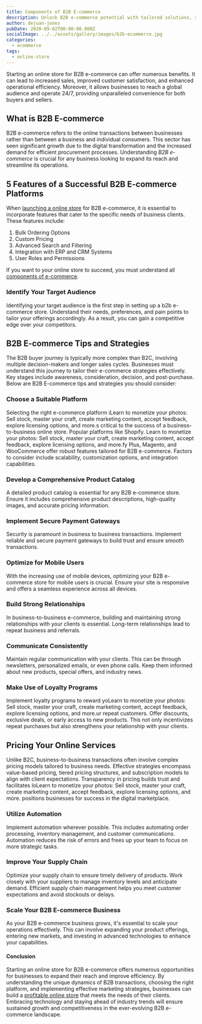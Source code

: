 ```yaml
---
title: Components of B2B E-commerce
description: Unlock B2B e-commerce potential with tailored solutions, streamlining transactions and fostering collaboration, ensuring seamless operations and data security.
author: dejuan-jones
pubDate: 2020-09-02T00:00:00.000Z
socialImage: ../../assets/gallery/images/b2b-ecommerce.jpg
categories:
  - ecommerce
tags:
  - online-store
---
```


Starting an online store for B2B e-commerce can offer numerous benefits. It can lead to increased sales, improved customer satisfaction, and enhanced operational efficiency. Moreover, it allows businesses to reach a global audience and operate 24/7, providing unparalleled convenience for both buyers and sellers.

## What is B2B E-commerce

B2B e-commerce refers to the online transactions between businesses rather than between a business and individual consumers. This sector has seen significant growth due to the digital transformation and the increased demand for efficient procurement processes. Understanding *B2B e-commerce* is crucial for any business looking to expand its reach and streamline its operations.

## 5 Features of a Successful B2B E-commerce Platforms

When [launching a online store](/blog/launch-an-ecommerce-store) for B2B e-commerce, it is essential to incorporate features that cater to the specific needs of business clients. These features include:

1. Bulk Ordering Options
2. Custom Pricing
3. Advanced Search and Filtering
4. Integration with ERP and CRM Systems
5. User Roles and Permissions

If you want to your online store to succeed, you must understand all [components of e-commerce](/blog/what-is-ecommerce).

### Identify Your Target Audience

Identifying your target audience is the first step in setting up a b2b e-commerce store. Understand their needs, preferences, and pain points to tailor your offerings accordingly. As a result, you can gain a competitive edge over your competitors.

## B2B E-commerce Tips and Strategies

The B2B buyer journey is typically more complex than B2C, involving multiple decision-makers and longer sales cycles. Businesses must understand this journey to tailor their e-commerce strategies effectively. Key stages include awareness, consideration, decision, and post-purchase. Below are B2B E-commerce tips and strategies you should consider:

### Choose a Suitable Platform

Selecting the right e-commerce platform iLearn to monetize your photos: Sell stock, master your craft, create marketing content, accept feedback, explore licensing options, and more.s critical to the success of a business-to-business online store. Popular platforms like Shopify. Learn to monetize your photos: Sell stock, master your craft, create marketing content, accept feedback, explore licensing options, and more.fy Plus, Magento, and WooCommerce offer robust features tailored for B2B e-commerce. Factors to consider include scalability, customization options, and integration capabilities.

### Develop a Comprehensive Product Catalog

A detailed product catalog is essential for any B2B e-commerce store. Ensure it includes comprehensive product descriptions, high-quality images, and accurate pricing information.

### Implement Secure Payment Gateways

Security is paramount in business to business transactions. Implement reliable and secure payment gateways to build trust and ensure smooth transactions.

### Optimize for Mobile Users

With the increasing use of mobile devices, optimizing your B2B e-commerce store for mobile users is crucial. Ensure your site is responsive and offers a seamless experience across all devices.

### Build Strong Relationships

In business-to-business e-commerce, building and maintaining strong relationships with your clients is essential. Long-term relationships lead to repeat business and referrals.

### Communicate Consistently

Maintain regular communication with your clients. This can be through newsletters, personalized emails, or even phone calls. Keep them informed about new products, special offers, and industry news.

### Make Use of Loyalty Programs

Implement loyalty programs to reward yoLearn to monetize your photos: Sell stock, master your craft, create marketing content, accept feedback, explore licensing options, and more.ur repeat customers. Offer discounts, exclusive deals, or early access to new products. This not only incentivizes repeat purchases but also strengthens your relationship with your clients.

## Pricing Your Online Services

Unlike B2C, business-to-business transactions often involve complex pricing models tailored to business needs. Effective strategies encompass value-based pricing, tiered pricing structures, and subscription models to align with client expectations. Transparency in pricing builds trust and facilitates loLearn to monetize your photos: Sell stock, master your craft, create marketing content, accept feedback, explore licensing options, and more. positions businesses for success in the digital marketplace.

### Utilize Automation

Implement automation wherever possible. This includes automating order processing, inventory management, and customer communications. Automation reduces the risk of errors and frees up your team to focus on more strategic tasks.

### Improve Your Supply Chain
Optimize your supply chain to ensure timely delivery of products. Work closely with your suppliers to manage inventory levels and anticipate demand. Efficient supply chain management helps you meet customer expectations and avoid stockouts or delays.

### Scale Your B2B E-commerce Business

As your B2B e-commerce business grows, it's essential to scale your operations effectively. This can involve expanding your product offerings, entering new markets, and investing in advanced technologies to enhance your capabilities.

#### Conclusion

Starting an online store for B2B e-commerce offers numerous opportunities for businesses to expand their reach and improve efficiency. By understanding the unique dynamics of B2B transactions, choosing the right platform, and implementing effective marketing strategies, businesses can build a [profitable online store](/blog/most-profitable-online-stores) that meets the needs of their clients. Embracing technology and staying ahead of industry trends will ensure sustained growth and competitiveness in the ever-evolving B2B e-commerce landscape.

